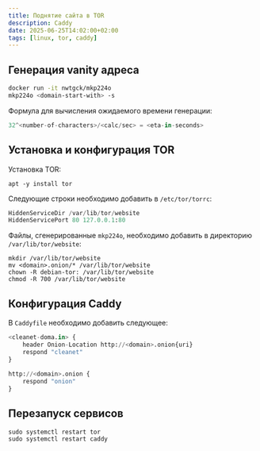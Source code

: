 ```yaml
---
title: Поднятие сайта в TOR
description: Caddy
date: 2025-06-25T14:02:00+02:00
tags: [linux, tor, caddy]
---
```

## Генерация vanity адреса

```bash
docker run -it nwtgck/mkp224o
mkp224o <domain-start-with> -s
```

Формула для вычисления ожидаемого времени генерации:
```python
32^<number-of-characters>/<calc/sec> = <eta-in-seconds>
```

## Установка и конфигурация TOR

Установка TOR:

```shell
apt -y install tor
```

Следующие строки необходимо добавить в `/etc/tor/torrc`:

```python
HiddenServiceDir /var/lib/tor/website
HiddenServicePort 80 127.0.0.1:80
```

Файлы, сгенерированные `mkp224o`, необходимо добавить в директорию `/var/lib/tor/website`:

```shell
mkdir /var/lib/tor/website
mv <domain>.onion/* /var/lib/tor/website
chown -R debian-tor: /var/lib/tor/website
chmod -R 700 /var/lib/tor/website
```

## Конфигурация Caddy

В `Caddyfile` необходимо добавить следующее:

```python
<cleanet-doma.in> {
	header Onion-Location http://<domain>.onion{uri}
	respond "cleanet"
}
														
http://<domain>.onion {
	respond "onion"
}
```

## Перезапуск сервисов

```shell
sudo systemctl restart tor
sudo systemctl restart caddy
```
